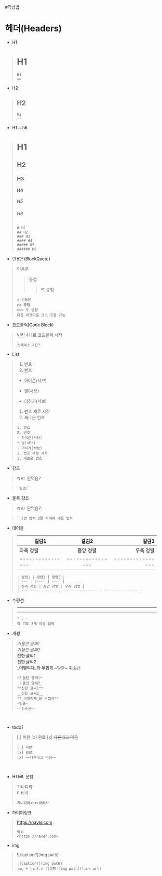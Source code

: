 #작성법

헤더(Headers)
==

* H1

> H1
> ==
> ```
> H1
> ==
> ```

* H2

> H2
> --
> ```
> H2
> --
> ```

* H1 ~ h6

> # H1
> ## H2
> ### H3
> #### H4
> ##### H5
> ###### H6
> ```
> # H1
> ## H2
> ### H3
> #### H4
> ##### H5
> ###### H6
> ```

* 인용문(BlockQuote)
> 인용문
>> 중첩
>>> 또 중첩
> ```
> > 인용문
> >> 중첩
> >>> 또 중첩
> 다른 마크다운 요소 포함 가능 
> ```

* 코드블럭(Code Block)
>    빈칸 4개로 코드블럭 시작
> ```
> 스페이스 4칸?
> ```

* List
> 1. 번호
> 2. 번호
> - 하이픈(서브)
> * 별(서브)
> + 더하기(서브)
> 1. 번호 새로 시작
> 1. 새로운 번호
> ```
> 1. 번호
> 2. 번호
> - 하이픈(서브)
> * 별(서브)
> + 더하기(서브)
> 1. 번호 새로 시작
> 1. 새로운 번호
> ```

* 강조

>`강조!` 안먹음?

> ```
> `강조!`
> ```


* 블록 강조

>`강조!` 안먹음?

> ```
> ` 3번 입력 2줄 사이에 내용 입력 
> ```

* 테이블 
> | 컬럼1 | 컬럼2 | 컬럼3 |
> | --- | :---: | ---: |
> | 좌측 정렬 | 중앙 정렬 | 우측 정렬 |
> | ---------------- | ---------------- | ---------------- |
>
> ```
> | 컬럼1 | 컬럼2 | 컬럼3 |
> | --- | :---: | ---: |
> | 좌측 정렬 | 중앙 정렬 | 우측 정렬 |
> | ---------------- | ---------------- | ---------------- |
> ```

* 수평선 
> ****************************
> ---------------
> ```
> * , - 
> 각 기호 3개 이상 입력 
> ```

* 개행 
> *기울인 글씨1* <br>
> _기울인 글씨2_ <br>
> **진한 글씨1** <br>
> __진한 글씨2__ <br>
> **_이텔릭체_와 두껍게**
> ~밑줄~
> ~~취소선~~
> ```
> *기울인 글씨1*
> _기울인 글씨2_
> **진한 글씨1**
> __진한 글씨2__
> **_이텔릭체_와 두껍게**
> ~밑줄~
> ~~취소선~~
> ```

<br>

* todo?
> [ ] 미완
> [x] 완료
> [x] ~~다른태그 먹음~~
> ```
> [ ] 미완
> [x] 완료
> [x] ~~다른태그 먹음~~
> ```

<br>

* HTML 문법
> 가나다라<br>마바사
> ```
> 가나다라<br>마바사
> ```

* 하이퍼링크
> <https://naver.com>
> ```
> 꺽쇠
> <https://naver.com>
> ```

* img
> ![caption?](img path)
> ```
> ![caption?](img path)
> img + link > ![설명](img path)(link url)
> ```
